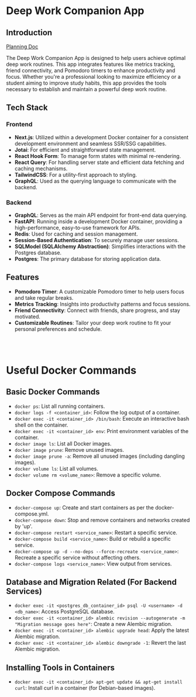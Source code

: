 # Deep Work Companion App

## Introduction

[Planning Doc](https://docs.google.com/document/d/1zfZVOmlV_5TOfJoYeOAtwDp23rfpGEp4Doelewh11Kg/edit?usp=sharing)

The Deep Work Companion App is designed to help users achieve optimal deep work routines. This app integrates features like metrics tracking, friend connectivity, and Pomodoro timers to enhance productivity and focus. Whether you're a professional looking to maximize efficiency or a student aiming to improve study habits, this app provides the tools necessary to establish and maintain a powerful deep work routine.

## Tech Stack

### Frontend

- **Next.js**: Utilized within a development Docker container for a consistent development environment and seamless SSR/SSG capabilities.
- **Jotai**: For efficient and straightforward state management.
- **React Hook Form**: To manage form states with minimal re-rendering.
- **React Query**: For handling server state and efficient data fetching and caching mechanisms.
- **TailwindCSS**: For a utility-first approach to styling.
- **GraphQL**: Used as the querying language to communicate with the backend.

### Backend

- **GraphQL**: Serves as the main API endpoint for front-end data querying.
- **FastAPI**: Running inside a development Docker container, providing a high-performance, easy-to-use framework for APIs.
- **Redis**: Used for caching and session management.
- **Session-Based Authentication**: To securely manage user sessions.
- **SQLModel (SQLAlchemy Abstraction)**: Simplifies interactions with the Postgres database.
- **Postgres**: The primary database for storing application data.

## Features

- **Pomodoro Timer**: A customizable Pomodoro timer to help users focus and take regular breaks.
- **Metrics Tracking**: Insights into productivity patterns and focus sessions.
- **Friend Connectivity**: Connect with friends, share progress, and stay motivated.
- **Customizable Routines**: Tailor your deep work routine to fit your personal preferences and schedule.

<br>
<br>

# Useful Docker Commands

## Basic Docker Commands
- `docker ps`: List all running containers.
- `docker logs -f <container_id>`: Follow the log output of a container.
- `docker exec -it <container_id> /bin/bash`: Execute an interactive bash shell on the container.
- `docker exec -it <container_id> env`: Print environment variables of the container.
- `docker image ls`: List all Docker images.
- `docker image prune`: Remove unused images.
- `docker image prune -a`: Remove all unused images (including dangling images).
- `docker volume ls`: List all volumes.
- `docker volume rm <volume_name>`: Remove a specific volume.

## Docker Compose Commands
- `docker-compose up`: Create and start containers as per the docker-compose.yml.
- `docker-compose down`: Stop and remove containers and networks created by 'up'.
- `docker-compose restart <service_name>`: Restart a specific service.
- `docker-compose build <service_name>`: Build or rebuild a specific service.
- `docker-compose up -d --no-deps --force-recreate <service_name>`: Recreate a specific service without affecting others.
- `docker-compose logs <service_name>`: View output from services.

## Database and Migration Related (For Backend Services)
- `docker exec -it <postgres_db_container_id> psql -U <username> -d <db_name>`: Access PostgreSQL database.
- `docker exec -it <container_id> alembic revision --autogenerate -m "Migration message goes here"`: Create a new Alembic migration.
- `docker exec -it <container_id> alembic upgrade head`: Apply the latest Alembic migration.
- `docker exec -it <container_id> alembic downgrade -1`: Revert the last Alembic migration.

## Installing Tools in Containers
- `docker exec -it <container_id> apt-get update && apt-get install curl`: Install curl in a container (for Debian-based images).